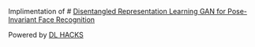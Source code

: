 Implimentation of # [Disentangled Representation Learning GAN for Pose-Invariant Face Recognition](http://cvlab.cse.msu.edu/project-dr-gan.html)

Powered by [DL HACKS](http://deeplearning.jp/hacks/)


